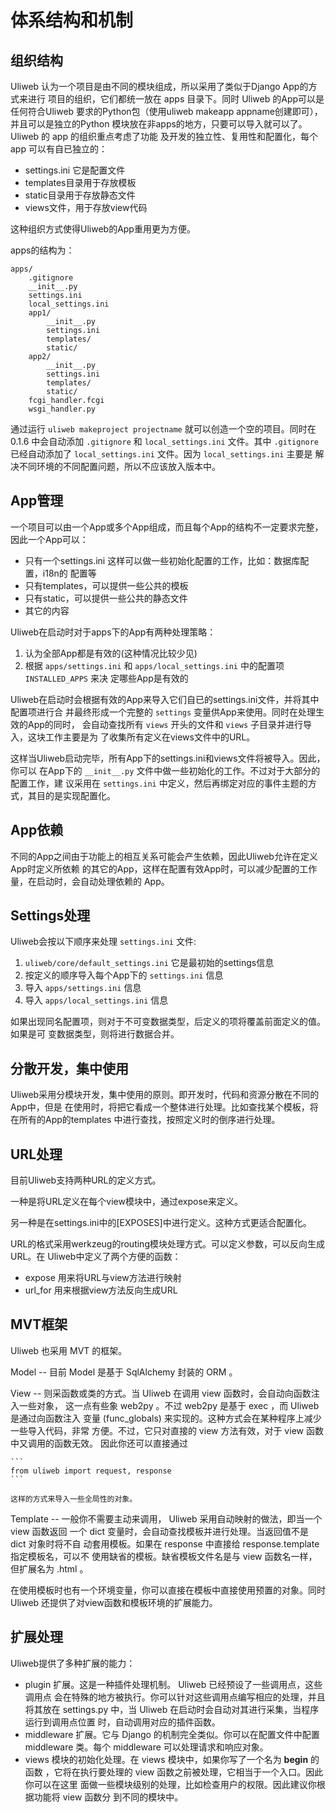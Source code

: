 # 体系结构和机制


## 组织结构

Uliweb 认为一个项目是由不同的模块组成，所以采用了类似于Django App的方式来进行
项目的组织，它们都统一放在 apps 目录下。同时 Uliweb 的App可以是任何符合Uliweb
要求的Python包（使用uliweb makeapp appname创建即可），并且可以是独立的Python
模块放在非apps的地方，只要可以导入就可以了。Uliweb 的 app 的组织重点考虑了功能
及开发的独立性、复用性和配置化，每个 app 可以有自已独立的：


* settings.ini 它是配置文件
* templates目录用于存放模板
* static目录用于存放静态文件
* views文件，用于存放view代码

这种组织方式使得Uliweb的App重用更为方便。

apps的结构为：


```
apps/
    .gitignore
    __init__.py
    settings.ini
    local_settings.ini
    app1/
        __init__.py
        settings.ini
        templates/
        static/
    app2/
        __init__.py
        settings.ini
        templates/
        static/
    fcgi_handler.fcgi
    wsgi_handler.py
```

通过运行 `uliweb makeproject projectname` 就可以创造一个空的项目。同时在 0.1.6
中会自动添加 `.gitignore` 和 `local_settings.ini` 文件。其中 `.gitignore`
已经自动添加了 `local_settings.ini` 文件。因为 `local_settings.ini` 主要是
解决不同环境的不同配置问题，所以不应该放入版本中。


## App管理

一个项目可以由一个App或多个App组成，而且每个App的结构不一定要求完整，因此一个App可以：


* 只有一个settings.ini 这样可以做一些初始化配置的工作，比如：数据库配置，i18n的
    配置等
* 只有templates，可以提供一些公共的模板
* 只有static，可以提供一些公共的静态文件
* 其它的内容

Uliweb在启动时对于apps下的App有两种处理策略：


1. 认为全部App都是有效的(这种情况比较少见)
1. 根据 `apps/settings.ini` 和 `apps/local_settings.ini` 中的配置项 `INSTALLED_APPS` 来决
    定哪些App是有效的

Uliweb在启动时会根据有效的App来导入它们自已的settings.ini文件，并将其中配置项进行合
并最终形成一个完整的 `settings` 变量供App来使用。同时在处理生效的App的同时，
会自动查找所有 `views` 开头的文件和 `views` 子目录并进行导入，这块工作主要是为
了收集所有定义在views文件中的URL。

这样当Uliweb启动完毕，所有App下的settings.ini和views文件将被导入。因此，你可以
在App下的 `__init__.py` 文件中做一些初始化的工作。不过对于大部分的配置工作，建
议采用在 `settings.ini` 中定义，然后再绑定对应的事件主题的方式，其目的是实现配置化。


## App依赖

不同的App之间由于功能上的相互关系可能会产生依赖，因此Uliweb允许在定义App时定义所依赖
的其它的App，这样在配置有效App时，可以减少配置的工作量，在启动时，会自动处理依赖的
App。


## Settings处理

Uliweb会按以下顺序来处理 `settings.ini` 文件:


1. `uliweb/core/default_settings.ini` 它是最初始的settings信息
1. 按定义的顺序导入每个App下的 `settings.ini` 信息
1. 导入 `apps/settings.ini` 信息
1. 导入 `apps/local_settings.ini` 信息

如果出现同名配置项，则对于不可变数据类型，后定义的项将覆盖前面定义的值。如果是可
变数据类型，则将进行数据合并。


## 分散开发，集中使用

Uliweb采用分模块开发，集中使用的原则。即开发时，代码和资源分散在不同的App中，但是
在使用时，将把它看成一个整体进行处理。比如查找某个模板，将在所有的App的templates
中进行查找，按照定义时的倒序进行处理。


## URL处理

目前Uliweb支持两种URL的定义方式。

一种是将URL定义在每个view模块中，通过expose来定义。

另一种是在settings.ini中的[EXPOSES]中进行定义。这种方式更适合配置化。

URL的格式采用werkzeug的routing模块处理方式。可以定义参数，可以反向生成URL。在
Uliweb中定义了两个方便的函数：


* expose 用来将URL与view方法进行映射
* url_for 用来根据view方法反向生成URL


## MVT框架

Uliweb 也采用 MVT 的框架。


Model --
    目前 Model 是基于 SqlAlchemy 封装的 ORM 。

View --
    则采函数或类的方式。当 Uliweb 在调用 view 函数时，会自动向函数注入一些对象，
    这一点有些象 web2py 。不过 web2py 是基于 exec ，而 Uliweb 是通过向函数注入
    变量 (func_globals) 来实现的。这种方式会在某种程序上减少一些导入代码，非常
    方便。不过，它只对直接的 view 方法有效，对于 view 函数中又调用的函数无效。
    因此你还可以直接通过

    ```
    from uliweb import request, response
    ```

    这样的方式来导入一些全局性的对象。

Template --
    一般你不需要主动来调用， Uliweb 采用自动映射的做法，即当一个 view 函数返回
    一个 dict 变量时，会自动查找模板并进行处理。当返回值不是 dict 对象时将不自
    动套用模板。如果在 response 中直接给 response.template 指定模板名，可以不
    使用缺省的模板。缺省模板文件名是与 view 函数名一样，但扩展名为 .html 。


在使用模板时也有一个环境变量，你可以直接在模板中直接使用预置的对象。同时Uliweb
还提供了对view函数和模板环境的扩展能力。


## 扩展处理

Uliweb提供了多种扩展的能力：


* plugin 扩展。这是一种插件处理机制。 Uliweb 已经预设了一些调用点，这些调用点
    会在特殊的地方被执行。你可以针对这些调用点编写相应的处理，并且将其放在
    settings.py 中，当 Uliweb 在启动时会自动对其进行采集，当程序运行到调用点位置
    时，自动调用对应的插件函数。
* middleware 扩展。它与 Django 的机制完全类似。你可以在配置文件中配置
    middleware 类。每个 middleware 可以处理请求和响应对象。
* views 模块的初始化处理。在 views 模块中，如果你写了一个名为 __begin__ 的函数
    ，它将在执行要处理的 view 函数之前被处理，它相当于一个入口。因此你可以在这里
    面做一些模块级别的处理，比如检查用户的权限。因此建议你根据功能将 view 函数分
    到不同的模块中。

